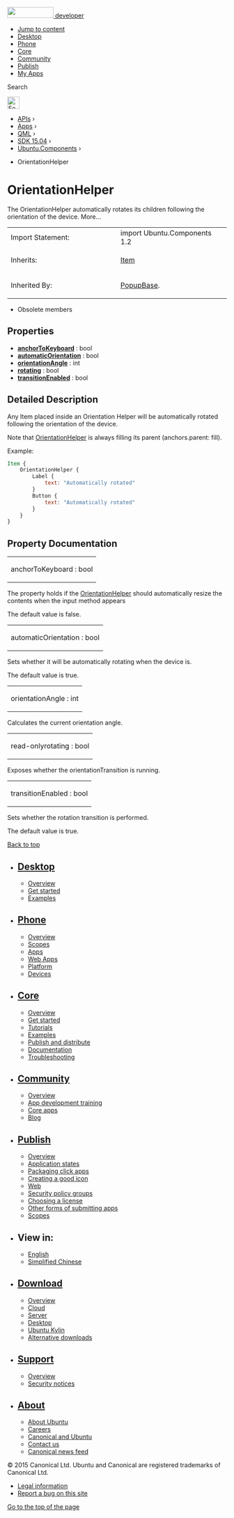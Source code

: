 <a href="https://developer.ubuntu.com/" class="logo-ubuntu"><img src="https://developer.ubuntu.com/assets/sites/ubuntu/latest/u/img/logos/logo-ubuntu-orange.svg" width="106" height="25" /> <span>developer</span></a>

-   [Jump to content](index.html#main-content)
-   [Desktop](https://developer.ubuntu.com/en/desktop/)
-   [Phone](https://developer.ubuntu.com/en/phone/)
-   [Core](https://developer.ubuntu.com/core)
-   [Community](https://developer.ubuntu.com/en/community/)
-   [Publish](https://developer.ubuntu.com/en/publish/)
-   [My Apps](https://myapps.developer.ubuntu.com/)

Search

<img src="https://developer.ubuntu.com/assets/sites/ubuntu/latest/u/img/search-white.svg" alt="Search" height="28" />

-   [APIs](../../../../index.html) ›
-   [Apps](../../../index.html) ›
-   [QML](../../index.html) ›
-   [SDK 15.04](../index.html) ›
-   [Ubuntu.Components](../Ubuntu.Components/index.html) ›

<!-- -->

-   OrientationHelper

OrientationHelper
=================

<span class="subtitle"></span>
The OrientationHelper automatically rotates its children following the orientation of the device. More...

<table>
<colgroup>
<col width="50%" />
<col width="50%" />
</colgroup>
<tbody>
<tr class="odd">
<td>Import Statement:</td>
<td>import Ubuntu.Components 1.2</td>
</tr>
<tr class="even">
<td>Inherits:</td>
<td><p><a href="../../sdk-14.10/QtQuick.Item/index.html">Item</a></p></td>
</tr>
<tr class="odd">
<td>Inherited By:</td>
<td><p><a href="../Ubuntu.Components.Popups.PopupBase/index.html">PopupBase</a>.</p></td>
</tr>
</tbody>
</table>

-   Obsolete members

<span id="properties"></span>
Properties
----------

-   ****[anchorToKeyboard](index.html#anchorToKeyboard-prop)**** : bool
-   ****[automaticOrientation](index.html#automaticOrientation-prop)**** : bool
-   ****[orientationAngle](index.html#orientationAngle-prop)**** : int
-   ****[rotating](index.html#rotating-prop)**** : bool
-   ****[transitionEnabled](index.html#transitionEnabled-prop)**** : bool

<span id="details"></span>
Detailed Description
--------------------

Any Item placed inside an Orientation Helper will be automatically rotated following the orientation of the device.

Note that [OrientationHelper](index.html) is always filling its parent (anchors.parent: fill).

Example:

``` qml
Item {
    OrientationHelper {
        Label {
            text: "Automatically rotated"
        }
        Button {
            text: "Automatically rotated"
        }
    }
}
```

Property Documentation
----------------------

<table>
<colgroup>
<col width="100%" />
</colgroup>
<tbody>
<tr class="odd">
<td><p><span id="anchorToKeyboard-prop"></span><span class="name">anchorToKeyboard</span> : <span class="type">bool</span></p></td>
</tr>
</tbody>
</table>

The property holds if the [OrientationHelper](index.html) should automatically resize the contents when the input method appears

The default value is false.

<table>
<colgroup>
<col width="100%" />
</colgroup>
<tbody>
<tr class="odd">
<td><p><span id="automaticOrientation-prop"></span><span class="name">automaticOrientation</span> : <span class="type">bool</span></p></td>
</tr>
</tbody>
</table>

Sets whether it will be automatically rotating when the device is.

The default value is true.

<table>
<colgroup>
<col width="100%" />
</colgroup>
<tbody>
<tr class="odd">
<td><p><span id="orientationAngle-prop"></span><span class="name">orientationAngle</span> : <span class="type">int</span></p></td>
</tr>
</tbody>
</table>

Calculates the current orientation angle.

<table>
<colgroup>
<col width="100%" />
</colgroup>
<tbody>
<tr class="odd">
<td><p><span id="rotating-prop"></span><span class="qmlreadonly">read-only</span><span class="name">rotating</span> : <span class="type">bool</span></p></td>
</tr>
</tbody>
</table>

Exposes whether the orientationTransition is running.

<table>
<colgroup>
<col width="100%" />
</colgroup>
<tbody>
<tr class="odd">
<td><p><span id="transitionEnabled-prop"></span><span class="name">transitionEnabled</span> : <span class="type">bool</span></p></td>
</tr>
</tbody>
</table>

Sets whether the rotation transition is performed.

The default value is true.

[Back to top](index.html#)

-   [Desktop](https://developer.ubuntu.com/en/desktop/)
    ---------------------------------------------------

    -   [Overview](https://developer.ubuntu.com/en/desktop/)
    -   [Get started](http://snapcraft.io/?utm_source=developer.ubuntu.com&utm_medium=devportal&utm_term=snaps%20snapcraft%20desktop&utm_content=menu&utm_campaign=duc_snappers)
    -   [Examples](https://github.com/ubuntu/snappy-playpen)

-   [Phone](https://developer.ubuntu.com/en/phone/)
    -----------------------------------------------

    -   [Overview](https://developer.ubuntu.com/en/phone/)
    -   [Scopes](https://developer.ubuntu.com/en/phone/scopes/)
    -   [Apps](https://developer.ubuntu.com/en/phone/apps/)
    -   [Web Apps](https://developer.ubuntu.com/en/phone/web/)
    -   [Platform](https://developer.ubuntu.com/en/phone/platform/)
    -   [Devices](https://developer.ubuntu.com/en/phone/devices/)

-   [Core](https://developer.ubuntu.com/core)
    -----------------------------------------

    -   [Overview](https://developer.ubuntu.com/core)
    -   [Get started](https://developer.ubuntu.com/core/get-started)
    -   [Tutorials](https://developer.ubuntu.com/core/tutorials)
    -   [Examples](https://developer.ubuntu.com/core/examples)
    -   [Publish and distribute](https://developer.ubuntu.com/core/publish-and-distribute)
    -   [Documentation](https://developer.ubuntu.com/core/documentation)
    -   [Troubleshooting](https://developer.ubuntu.com/core/troubleshooting)

-   [Community](https://developer.ubuntu.com/en/community/)
    -------------------------------------------------------

    -   [Overview](https://developer.ubuntu.com/en/community/)
    -   [App development training](https://developer.ubuntu.com/en/community/training/)
    -   [Core apps](https://developer.ubuntu.com/en/community/core-apps/)
    -   [Blog](https://developer.ubuntu.com/en/community/blog/)

-   [Publish](https://developer.ubuntu.com/en/publish/)
    ---------------------------------------------------

    -   [Overview](https://developer.ubuntu.com/en/publish/)
    -   [Application states](https://developer.ubuntu.com/en/publish/application-states/)
    -   [Packaging click apps](https://developer.ubuntu.com/en/publish/packaging-click-apps/)
    -   [Creating a good icon](https://developer.ubuntu.com/en/publish/creating-a-good-icon/)
    -   [Web](https://developer.ubuntu.com/en/publish/web/)
    -   [Security policy groups](https://developer.ubuntu.com/en/publish/security-policy-groups/)
    -   [Choosing a license](https://developer.ubuntu.com/en/publish/choosing-a-license/)
    -   [Other forms of submitting apps](https://developer.ubuntu.com/en/publish/other-forms-of-submitting-apps/)
    -   [Scopes](https://developer.ubuntu.com/en/publish/scopes/)

-   View in:
    --------

    -   [English](index.html "Change to language: English")
    -   [Simplified Chinese](index.html "Change to language: Simplified Chinese")

-   [Download](http://ubuntu.com/download/)
    ---------------------------------------

    -   [Overview](http://ubuntu.com/download)
    -   [Cloud](http://ubuntu.com/download/cloud)
    -   [Server](http://ubuntu.com/download/server)
    -   [Desktop](http://ubuntu.com/download/desktop)
    -   [Ubuntu Kylin](http://ubuntu.com/download/ubuntu-kylin)
    -   [Alternative downloads](http://ubuntu.com/download/alternative-downloads)

-   [Support](http://ubuntu.com/support/)
    -------------------------------------

    -   [Overview](http://ubuntu.com/support)
    -   [Security notices](http://www.ubuntu.com/usn/)

-   [About](http://ubuntu.com/about/)
    ---------------------------------

    -   [About Ubuntu](http://ubuntu.com/about/about-ubuntu)
    -   [Careers](http://www.canonical.com/careers)
    -   [Canonical and Ubuntu](http://ubuntu.com/about/canonical-and-ubuntu)
    -   [Contact us](http://ubuntu.com/about/contact-us)
    -   [Canonical news feed](http://insights.ubuntu.com/feed/)

© 2015 Canonical Ltd. Ubuntu and Canonical are registered trademarks of Canonical Ltd.

-   [Legal information](http://www.ubuntu.com/legal)
-   [Report a bug on this site](https://bugs.launchpad.net/developer-ubuntu-com/)

<span class="accessibility-aid">[Go to the top of the page](index.html#)</span>
